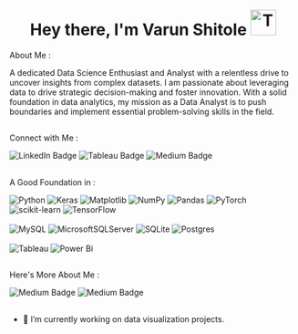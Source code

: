 <h1 align="center">Hey there, I'm Varun Shitole <img src="https://raw.githubusercontent.com/Tarikul-Islam-Anik/Animated-Fluent-Emojis/master/Emojis/People%20with%20professions/Technologist%20Light%20Skin%20Tone.png" alt="Technologist Light Skin Tone" width="45" height="45" /> </h1>

About Me :

A dedicated Data Science Enthusiast and Analyst with a relentless drive to uncover insights from complex datasets. 
I am passionate about leveraging data to drive strategic decision-making and foster innovation. With a solid foundation in data analytics, my mission as a Data Analyst is to push boundaries and implement essential problem-solving skills in the field.

##
Connect with Me :

<a href="https://www.linkedin.com/in/varun-shitole" target="_blank" style="text-decoration: none; color: inherit;">
    <img src="https://img.shields.io/badge/linkedin-%230077B5.svg?style=for-the-badge&logo=linkedin&logoColor=white" alt="LinkedIn Badge">
</a>
<a href="https://public.tableau.com/app/profile/varun.shitole1764/vizzes" target="_blank" style="text-decoration: none; color: inherit;">
    <img src="https://img.shields.io/badge/Tableau-E97627?style=for-the-badge&logo=Tableau&logoColor=white" alt="Tableau Badge">
</a>
<a href="https://medium.com/@varun-shitole" target="_blank" style="text-decoration: none; color: inherit;">
    <img src="https://img.shields.io/badge/Medium-12100E?style=for-the-badge&logo=medium&logoColor=white" alt="Medium Badge">
</a>

##
A Good Foundation in :

![Python](https://img.shields.io/badge/python-3670A0?style=for-the-badge&logo=python&logoColor=ffdd54) 
![Keras](https://img.shields.io/badge/Keras-%23D00000.svg?style=for-the-badge&logo=Keras&logoColor=white)
![Matplotlib](https://img.shields.io/badge/Matplotlib-%23ffffff.svg?style=for-the-badge&logo=Matplotlib&logoColor=black)
![NumPy](https://img.shields.io/badge/numpy-%23013243.svg?style=for-the-badge&logo=numpy&logoColor=white)
![Pandas](https://img.shields.io/badge/pandas-%23150458.svg?style=for-the-badge&logo=pandas&logoColor=white)
![PyTorch](https://img.shields.io/badge/PyTorch-%23EE4C2C.svg?style=for-the-badge&logo=PyTorch&logoColor=white)
![scikit-learn](https://img.shields.io/badge/scikit--learn-%23F7931E.svg?style=for-the-badge&logo=scikit-learn&logoColor=white)
![TensorFlow](https://img.shields.io/badge/TensorFlow-%23FF6F00.svg?style=for-the-badge&logo=TensorFlow&logoColor=white)
<br></br>
![MySQL](https://img.shields.io/badge/mysql-4479A1.svg?style=for-the-badge&logo=mysql&logoColor=white)
![MicrosoftSQLServer](https://img.shields.io/badge/Microsoft%20SQL%20Server-CC2927?style=for-the-badge&logo=microsoft%20sql%20server&logoColor=white)
![SQLite](https://img.shields.io/badge/sqlite-%2307405e.svg?style=for-the-badge&logo=sqlite&logoColor=white)
![Postgres](https://img.shields.io/badge/postgres-%23316192.svg?style=for-the-badge&logo=postgresql&logoColor=white)
<br></br>
![Tableau](https://img.shields.io/badge/Tableau-E97627?style=for-the-badge&logo=Tableau&logoColor=white)
![Power Bi](https://img.shields.io/badge/power_bi-F2C811?style=for-the-badge&logo=powerbi&logoColor=black)

##
Here's More About Me :

<a href="" target="_blank" style="text-decoration: none; color: inherit;">
    <img src="https://img.shields.io/badge/Portfolio-bde225.svg?style=for-the-badge" alt="Medium Badge">
</a>
<a href="" target="_blank" style="text-decoration: none; color: inherit;">
    <img src="https://img.shields.io/badge/Resume-aaf2a0.svg?style=for-the-badge" alt="Medium Badge">
</a>

##
- 🔭 I’m currently working on data visualization projects.

